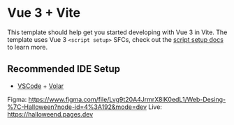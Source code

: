 # Vue 3 + Vite

This template should help get you started developing with Vue 3 in Vite. The template uses Vue 3 `<script setup>` SFCs, check out the [script setup docs](https://v3.vuejs.org/api/sfc-script-setup.html#sfc-script-setup) to learn more.

## Recommended IDE Setup

- [VSCode](https://code.visualstudio.com/) + [Volar](https://marketplace.visualstudio.com/items?itemName=johnsoncodehk.volar)


Figma: https://www.figma.com/file/Lvg9t20A4JrmrX8lK0edL1/Web-Desing-%7C-Halloween?node-id=4%3A192&mode=dev
Live: https://halloweend.pages.dev
